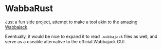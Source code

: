 # WabbaRust

Just a fun side project, attempt to make a tool akin to the amazing [Wabbajack](https://www.wabbajack.org/).

Eventually, it would be nice to expand it to read `.wabbajack` files as well, and serve as a useable alternative to the official Wabbajack GUI.
